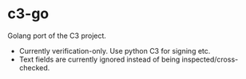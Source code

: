 # c3-go

Golang port of the C3 project.

* Currently verification-only. Use python C3 for signing etc.
* Text fields are currently ignored instead of being inspected/cross-checked.

